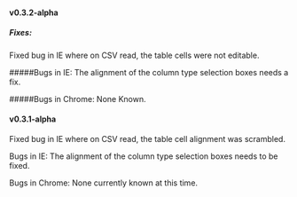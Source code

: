 #### v0.3.2-alpha
##### Fixes:
Fixed bug in IE where on CSV read, the table cells were not editable.

#####Bugs in IE: 
The alignment of the column type selection boxes needs a fix.

#####Bugs in Chrome:
None Known.

#### v0.3.1-alpha
Fixed bug in IE where on CSV read, the table cell alignment was scrambled.

Bugs in IE: 
The alignment of the column type selection boxes needs to be fixed.

Bugs in Chrome:
None currently known at this time.